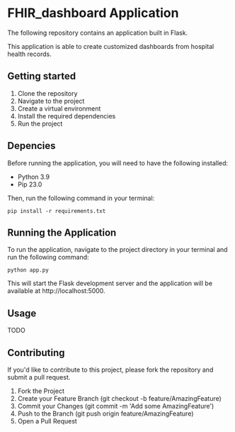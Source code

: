 # FHIR_dashboard Application

The following repository contains an application built in  Flask.

This application is able to create customized dashboards from hospital health records.

## Getting started
1. Clone the repository 
2. Navigate to the project
3. Create a virtual environment
4. Install the required dependencies
5. Run the project

## Depencies
Before running the application, you will need to have the following installed:

- Python 3.9
- Pip 23.0

Then, run the following command in your terminal:
```
pip install -r requirements.txt
```

## Running the Application
To run the application, navigate to the project directory in your terminal and run the following command:

```
python app.py
```

This will start the Flask development server and the application will be available at http://localhost:5000.

## Usage
TODO

## Contributing
If you'd like to contribute to this project, please fork the repository and submit a pull request.
1. Fork the Project
2. Create your Feature Branch (git checkout -b feature/AmazingFeature)
3. Commit your Changes (git commit -m 'Add some AmazingFeature')
4. Push to the Branch (git push origin feature/AmazingFeature)
5. Open a Pull Request
